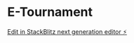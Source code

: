# E-Tournament

[Edit in StackBlitz next generation editor ⚡️](https://stackblitz.com/~/github.com/st-i-ve/E-Tournament)